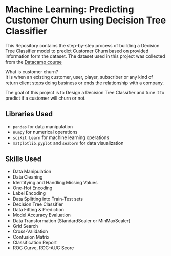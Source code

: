 # Machine Learning: Predicting Customer Churn using Decision Tree Classifier
This Repository contains the step-by-step process of building a Decision Tree Classifier model to predict Customer Churn based on provided information form the dataset. The dataset used in this project was collected from the [Datacamp course](https://learn.datacamp.com/courses/marketing-analytics-predicting-customer-churn-in-python)

What is customer churn?
<br>It is when an existing customer, user, player, subscriber or any kind of return client stops doing business or ends the relationship with a company.

The goal of this project is to Design a Decision Tree Classifier and tune it to predict if a customer will churn or not. 

## Libraries Used
- `pandas` for data manipulation
- `numpy` for numerical operations
- `sciKit Learn` for machine learning operations
- `matplotlib.pyplot` and `seaborn` for data visualization

## Skills Used
- Data Manipulation
- Data Cleaning
- Identifying and Handling Missing Values
- One-Hot Encoding
- Label Encoding
- Data Splitting into Train-Test sets
- Decision Tree Classifier
- Data Fitting & Prediction
- Model Accuracy Evaluation
- Data Transformation (StandardScaler or MinMaxScaler)
- Grid Search 
- Cross-Validation 
- Confusion Matrix
- Classification Report
- ROC Curve, ROC-AUC Score
